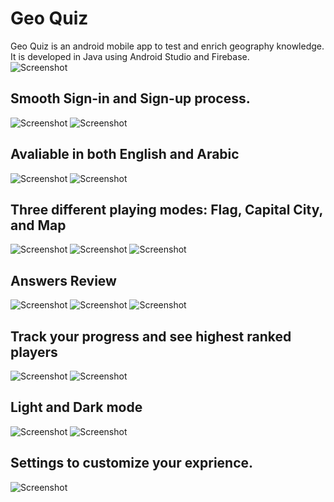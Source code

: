# Geo Quiz<br/>
Geo Quiz is an android mobile app to test and enrich geography knowledge.<br/>
It is developed in Java using Android Studio and Firebase.<br/>
![Screenshot](screenshots/logo.png)<br/>
## Smooth Sign-in and Sign-up process.<br/>
![Screenshot](screenshots/sign_in.png)  ![Screenshot](screenshots/sign_up.png)<br/>
## Avaliable in both English and Arabic<br/>
![Screenshot](screenshots/main_en.png)  ![Screenshot](screenshots/main_ar.png)<br/>
## Three different playing modes: Flag, Capital City, and Map<br/>
![Screenshot](screenshots/flags.png)  ![Screenshot](screenshots/capital_cities.png) ![Screenshot](screenshots/maps.png)<br/>
## Answers Review<br/>
![Screenshot](screenshots/flags_result.png) ![Screenshot](screenshots/capital_cities_result.png)  ![Screenshot](screenshots/maps_result.png)<br/>
## Track your progress and see highest ranked players<br/>
![Screenshot](screenshots/profile.png)  ![Screenshot](screenshots/leaderboard.png)<br/>
## Light and Dark mode<br/>
![Screenshot](screenshots/main_light.png)  ![Screenshot](screenshots/main_dark.png)<br/>
## Settings to customize your exprience.<br/>
![Screenshot](screenshots/settings.png)<br/>
